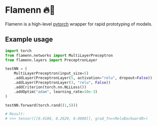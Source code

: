 # Flamenn 🔥👷
Flamenn is a high-level [pytorch](pytorch.org) wrapper for rapid prototyping of models.

## Example usage
```python
import torch
from flamenn.networks import MultiLayerPreceptron
from flamenn.layers import PreceptronLayer

testNN = (
    MultiLayerPreceptron(input_size=5)
    .addLayer(PreceptronLayer(5, activation="relu", dropout=False))
    .addLayer(PreceptronLayer(3, "relu", False))
    .addCriterion(torch.nn.NLLLoss())
    .addOptim("adam", learning_rate=10e-3)
)

testNN.forward(torch.rand((1,5)))

# Result:
# >>> tensor([[0.4108, 0.2620, 0.0000]], grad_fn=<ReluBackward0>)
```
